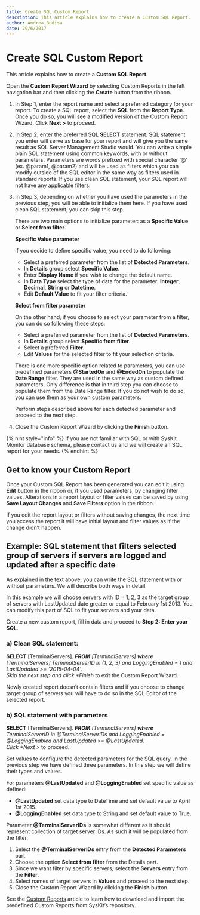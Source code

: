 ```yaml
---
title: Create SQL Custom Report
description: This article explains how to create a Custom SQL Report.
author: Andrea Budisa
date: 29/6/2017
---
```


# Create SQL Custom Report

This article explains how to create a **Custom SQL Report**.

Open the **Custom Report Wizard** by selecting Custom Reports in the left navigation bar and then clicking the **Create** button from the ribbon.

1. In Step 1, enter the report name and select a preferred category for your report. To create a SQL report, select the **SQL** from the **Report Type**. Once you do so, you will see a modified version of the Custom Report Wizard. Click **Next &gt;** to proceed.
2. In Step 2, enter the preferred SQL **SELECT** statement. SQL statement you enter will serve as base for your report and will give you the same result as SQL Server Management Studio would. You can write a simple plain SQL statement using common keywords, with or without parameters. Parameters are words prefixed with special character ‘@‘ \(ex. @param1, @param2\) and will be used as filters which you can modify outside of the SQL editor in the same way as filters used in standard reports. If you use clean SQL statement, your SQL report will not have any applicable filters.
3. In Step 3, depending on whether you have used the parameters in the previous step, you will be able to initialize them here. If you have used clean SQL statement, you can skip this step.

   There are two main options to initialize parameter: as a **Specific Value** or **Select from filter**.

   **Specific Value parameter**

   If you decide to define specific value, you need to do following:

   * Select a preferred parameter from the list of **Detected Parameters**.
   * In **Details** group select **Specific Value**.
   * Enter **Display Name** if you wish to change the default name.
   * In **Data Type** select the type of data for the parameter: **Integer**, **Decimal**, **String** or **Datetime**. 
   * Edit **Default Value** to fit your filter criteria.

   **Select from filter parameter**

   On the other hand, if you choose to select your parameter from a filter, you can do so following these steps:

   * Select a preferred parameter from the list of **Detected Parameters**.
   * In **Details** group select **Specific from filter**.
   * Select a preferred **Filter**.
   * Edit **Values** for the selected filter to fit your selection criteria.

   There is one more specific option related to parameters, you can use predefined parameters **@StartedOn** and **@EndedOn** to populate the **Date Range** filter. They are used in the same way as custom defined parameters. Only difference is that in third step you can choose to populate them from the Date Range filter. If you do not wish to do so, you can use them as your own custom parameters.

   Perform steps described above for each detected parameter and proceed to the next step.

4. Close the Custom Report Wizard by clicking the **Finish** button.

{% hint style="info" %}
If you are not familiar with SQL or with SysKit Monitor database schema, please contact us and we will create an SQL report for your needs.
{% endhint %}

## Get to know your Custom Report

Once your Custom SQL Report has been generated you can edit it using **Edit** button in the ribbon or, if you used parameters, by changing filter values. Alterations in a report layout or filter values can be saved by using **Save Layout Changes** and **Save Filters** option in the ribbon.

If you edit the report layout or filters without saving changes, the next time you access the report it will have initial layout and filter values as if the change didn’t happen.

## Example: SQL statement that filters selected group of servers if servers are logged and updated after a specific date

As explained in the text above, you can write the SQL statement with or without parameters. We will describe both ways in detail.

In this example we will choose servers with ID = 1, 2, 3 as the target group of servers with LastUpdated date greater or equal to February 1st 2013. You can modify this part of SQL to fit your servers and your data.

Create a new custom report, fill in data and proceed to **Step 2: Enter your SQL**.

### a\) Clean SQL statement:

**SELECT** \[TerminalServers\]. _**FROM** \[TerminalServers\] **where** \[TerminalServers\].TerminalServerID in \(1, 2, 3\) and LoggingEnabled = 1 and LastUpdated &gt;= ‘2015-04-04’.  
Skip the next step and click \*Finish_ to exit the Custom Report Wizard.

Newly created report doesn’t contain filters and if you choose to change target group of servers you will have to do so in the SQL Editor of the selected report.

### b\) SQL statement with parameters

**SELECT** \[TerminalServers\]. _**FROM** \[TerminalServers\] **where** TerminalServerID in @TerminalServerIDs and LoggingEnabled = @LoggingEnabled and LastUpdated &gt;= @LastUpdated.  
Click \*Next &gt;_ to proceed.

Set values to configure the detected parameters for the SQL query. In the previous step we have defined three parameters. In this step we will define their types and values.

For parameters **@LastUpdated** and **@LoggingEnabled** set specific value as defined:

* **@LastUpdated** set data type to DateTime and set default value to April 1st 2015.
* **@LoggingEnabled** set data type to String and set default value to True.

Parameter **@TerminalServerIDs** is somewhat different as it should represent collection of target server IDs. As such it will be populated from the filter.

1. Select the **@TerminalServerIDs** entry from the **Detected Parameters** part.
2. Choose the option **Select from filter** from the Details part.
3. Since we want filter by specific servers, select the **Servers** entry from the **Filter**.
4. Select names of target servers in **Values** and proceed to the next step.  
5. Close the Custom Report Wizard by clicking the **Finish** button.

See the [Custom Reports](../../get-to-know-syskit-monitor/reports/custom-reports.md) article to learn how to download and import the predefined Custom Reports from SysKit’s repository.

